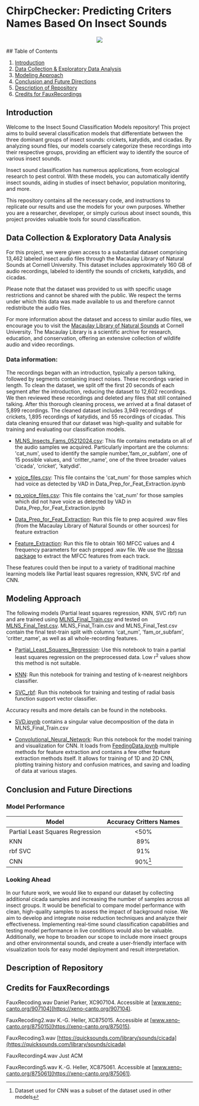 # ChirpChecker: Predicting Criters Names Based On Insect Sounds
<p align="center">
<img src="https://media2.giphy.com/media/v1.Y2lkPTc5MGI3NjExaG1namU2dXozaDE3cHFrYjY5YWp1NndkaGMwbWNzMGVrOWR1ZmpsdiZlcD12MV9pbnRlcm5hbF9naWZfYnlfaWQmY3Q9Zw/LkSmv0KEK9H3nmNm0c/giphy.webp" />
</p>
## Table of Contents

1. [Introduction](#introduction)
2. [Data Collection & Exploratory Data Analysis](#data-collection--exploratory-data-analysis)
3. [Modeling Approach](#modeling-approach)
4. [Conclusion and Future Directions](#conclusion-and-future-directions)
5. [Description of Repository](#description-of-repository)
6. [Credits for FauxRecordings](#credits-for-fauxrecordings)

## Introduction
Welcome to the Insect Sound Classification Models repository! This project aims to build several classification models that differentiate between the three dominant groups of insect sounds: crickets, katydids, and cicadas. By analyzing sound files, our models coarsely categorize these recordings into their respective groups, providing an efficient way to identify the source of various insect sounds.

Insect sound classification has numerous applications, from ecological research to pest control. With these models, you can automatically identify insect sounds, aiding in studies of insect behavior, population monitoring, and more.

This repository contains all the necessary code, and instructions to replicate our results and use the models for your own purposes. Whether you are a researcher, developer, or simply curious about insect sounds, this project provides valuable tools for sound classification.


## Data Collection & Exploratory Data Analysis
For this project, we were given access to a substantial dataset comprising 13,462 labeled insect audio files through the Macaulay Library of Natural Sounds at Cornell University. This dataset includes approximately 160 GB of audio recordings, labeled to identify the sounds of crickets, katydids, and cicadas.

Please note that the dataset was provided to us with specific usage restrictions and cannot be shared with the public. We respect the terms under which this data was made available to us and therefore cannot redistribute the audio files.

For more information about the dataset and access to similar audio files, we encourage you to visit the [Macaulay Library of Natural Sounds](https://www.macaulaylibrary.org/?_ga=2.113818318.857612229.1717218032-636893029.1717218032&_gl=1%2Af8c6mr%2A_gcl_au%2AODU1MzgwODM4LjE3MTcyMTgwMzI.%2A_ga%2ANjM2ODkzMDI5LjE3MTcyMTgwMzI.%2A_ga_QR4NVXZ8BM%2AMTcxNzIxODAzMS4xLjEuMTcxNzIxODA2MS4zMC4wLjA.&doing_wp_cron=1717218075.6205980777740478515625) at Cornell University. The Macaulay Library is a scientific archive for research, education, and conservation, offering an extensive collection of wildlife audio and video recordings.

### Data information:
The recordings began with an introduction, typically a person talking, followed by segments containing insect noises. These recordings varied in length. To clean the dataset, we split off the first 20 seconds of each segment after the introduction, reducing the dataset to 12,602 recordings. We then reviewed these recordings and deleted any files that still contained talking. After this thorough cleaning process, we arrived at a final dataset of 5,899 recordings. The cleaned dataset includes 3,949 recordings of crickets, 1,895 recordings of katydids, and 55 recordings of cicadas. This data cleaning ensured that our dataset was high-quality and suitable for training and evaluating our classification models.

- [MLNS_Insects_Fams_05212024.csv](https://github.com/andrewcmerwin/ChirpChecker/blob/main/MLNS_Insects_Fams_05212024.csv): This file contains metadata on all of the audio samples we acquired. Particularly important are the columns: 'cat_num', used to identify the sample number,'fam_or_subfam', one of 15 possible values, and 'critter_name', one of the three broader values 'cicada', 'cricket', 'katydid'.

- [voice_files.csv](https://github.com/andrewcmerwin/ChirpChecker/blob/main/voice_files.csv): This file contains the 'cat_num' for those samples which had voice as detected by VAD in Data_Prep_for_Feat_Extraction.ipynb

- [no_voice_files.csv](https://github.com/andrewcmerwin/ChirpChecker/blob/main/no_voice_files.csv): This file contains the 'cat_num' for those samples which did not have voice as detected by VAD in Data_Prep_for_Feat_Extraction.ipynb

- [Data_Prep_for_Feat_Extraction](https://github.com/andrewcmerwin/ChirpChecker/blob/main/Data_Prep_for_Feat_Extraction.ipynb): Run this file to prep acquired .wav files (from the Macaulay Library of Natural Sounds or other sources) for feature extraction

- [Feature_Extraction](https://github.com/andrewcmerwin/ChirpChecker/blob/main/Feature_Extraction.ipynb): Run this file to obtain 160 MFCC values and 4 frequency parameters for each prepped .wav file. We use the [librosa package](https://librosa.org/) to extract the MFCC features from each track.

These features could then be input to a variety of traditional machine learning models like Partial least squares regression, KNN, SVC rbf and CNN. 

## Modeling Approach
The following models (Partial least squares regression, KNN, SVC rbf) run and are trained using [MLNS_Final_Train.csv](https://github.com/andrewcmerwin/ChirpChecker/blob/main/MLNS_Final_Train.csv) and tested on [MLNS_Final_Test.csv](https://github.com/andrewcmerwin/ChirpChecker/blob/main/MLNS_Final_Test.csv). MLNS_Final_Train.csv and MLNS_Final_Test.csv contain the final test-train split with columns 'cat_num', 'fam_or_subfam', 'critter_name', as well as all whole-recording features.

- [Partial_Least_Squares_Regression](https://github.com/andrewcmerwin/ChirpChecker/blob/main/Partial_Least_Squares_Regression.ipynb): Use this notebook to train a partial least squares regression on the preprocessed data. Low r<sup>2</sup> values show this method is not suitable.

- [KNN](https://github.com/andrewcmerwin/ChirpChecker/blob/main/KNN.ipynb): Run this notebook for training and testing of k-nearest neighbors classifier.

- [SVC_rbf](https://github.com/andrewcmerwin/ChirpChecker/blob/main/SVC_rbf.ipynb): Run this notebook for training and testing of radial basis function support vector classifier.

Accuracy results and more details can be found in the notebooks.

- [SVD.ipynb](https://github.com/andrewcmerwin/ChirpChecker/blob/main/SVD.ipynb) contains a singular value decomposition of the data in MLNS_Final_Train.csv


- [Convolutional_Neural_Network](https://github.com/andrewcmerwin/ChirpChecker/blob/main/Convolutional_Neural_Network.ipynb): Run this notebook for the model training and visualization for CNN. It loads from [FeedingData.ipynb](https://github.com/andrewcmerwin/ChirpChecker/blob/main/FeedingData.ipynb) multiple methods for feature extraction and contains a few other feature extraction methods itself. It allows for training of 1D and 2D CNN,  plotting training history and confusion matrices, and saving and loading of data at various stages.

## Conclusion and Future Directions

### Model Performance

| Model | Accuracy Critters Names| 
| - | :-: | 
| Partial Least Squares Regression | <50% | 
| KNN | 89% | 
| rbf SVC | 91% | 
| CNN | 90%[^*] | 

[^*]: Dataset used for CNN was a subset of the dataset used in other models

### Looking Ahead
In our future work, we would like to expand our dataset by collecting additional cicada samples and increasing the number of samples across all insect groups. It would be beneficial to compare model performance with clean, high-quality samples to assess the impact of background noise. We aim to develop and integrate noise reduction techniques and analyze their effectiveness. Implementing real-time sound classification capabilities and testing model performance in live conditions would also be valuable. Additionally, we hope to broaden our scope to include more insect groups and other environmental sounds, and create a user-friendly interface with visualization tools for easy model deployment and result interpretation.

## Description of Repository


## Credits for FauxRecordings
FauxRecoding.wav
Daniel Parker, XC907104. Accessible at [www.xeno-canto.org/907104](https://xeno-canto.org/907104).

FauxRecoding2.wav
K.-G. Heller, XC875015. Accessible at [www.xeno-canto.org/875015](https://xeno-canto.org/875015).

FauxRecoding3.wav
[https://quicksounds.com/library/sounds/cicada](https://quicksounds.com/library/sounds/cicada)

FauxRecording4.wav
Just ACM

FauxRecording5.wav
K.-G. Heller, XC875061. Accessible at [www.xeno-canto.org/875061](https://xeno-canto.org/875061).